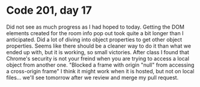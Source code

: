 # Code 201, day 17

Did not see as much progress as I had hoped to today.  Getting the DOM elements created for the room info pop out took quite a bit longer than I anticipated.  Did a lot of diving into object properties to get other object properties.  Seems like there should be a cleaner way to do it than what we ended up with, but it is working, so small victories.  After class I found that Chrome's security is not your freind when you are trying to access a local object from another one.  "Blocked a frame with origin "null" from accessing a cross-origin frame"  I think it might work when it is hosted, but not on local files... we'll see tomorrow after we review and merge my pull request.
